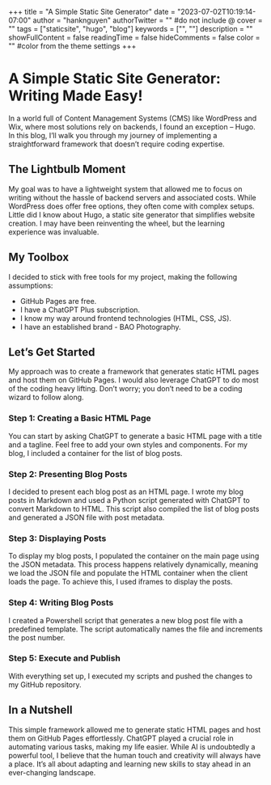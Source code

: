 +++
title = "A Simple Static Site Generator"
date = "2023-07-02T10:19:14-07:00"
author = "hanknguyen"
authorTwitter = "" #do not include @
cover = ""
tags = ["staticsite", "hugo", "blog"]
keywords = ["", ""]
description = ""
showFullContent = false
readingTime = false
hideComments = false
color = "" #color from the theme settings
+++


# A Simple Static Site Generator: Writing Made Easy!

In a world full of Content Management Systems (CMS) like WordPress and Wix, where most solutions rely on backends, I found an exception – Hugo. In this blog, I’ll walk you through my journey of implementing a straightforward framework that doesn’t require coding expertise.

## The Lightbulb Moment

My goal was to have a lightweight system that allowed me to focus on writing without the hassle of backend servers and associated costs. While WordPress does offer free options, they often come with complex setups. Little did I know about Hugo, a static site generator that simplifies website creation. I may have been reinventing the wheel, but the learning experience was invaluable.

## My Toolbox

I decided to stick with free tools for my project, making the following assumptions:

- GitHub Pages are free.
- I have a ChatGPT Plus subscription.
- I know my way around frontend technologies (HTML, CSS, JS).
- I have an established brand - BAO Photography.

## Let’s Get Started

My approach was to create a framework that generates static HTML pages and host them on GitHub Pages. I would also leverage ChatGPT to do most of the coding heavy lifting. Don’t worry; you don’t need to be a coding wizard to follow along.

### Step 1: Creating a Basic HTML Page

You can start by asking ChatGPT to generate a basic HTML page with a title and a tagline. Feel free to add your own styles and components. For my blog, I included a container for the list of blog posts.

### Step 2: Presenting Blog Posts

I decided to present each blog post as an HTML page. I wrote my blog posts in Markdown and used a Python script generated with ChatGPT to convert Markdown to HTML. This script also compiled the list of blog posts and generated a JSON file with post metadata.

### Step 3: Displaying Posts

To display my blog posts, I populated the container on the main page using the JSON metadata. This process happens relatively dynamically, meaning we load the JSON file and populate the HTML container when the client loads the page. To achieve this, I used iframes to display the posts.

### Step 4: Writing Blog Posts

I created a Powershell script that generates a new blog post file with a predefined template. The script automatically names the file and increments the post number.

### Step 5: Execute and Publish

With everything set up, I executed my scripts and pushed the changes to my GitHub repository.

## In a Nutshell

This simple framework allowed me to generate static HTML pages and host them on GitHub Pages effortlessly. ChatGPT played a crucial role in automating various tasks, making my life easier. While AI is undoubtedly a powerful tool, I believe that the human touch and creativity will always have a place. It’s all about adapting and learning new skills to stay ahead in an ever-changing landscape.